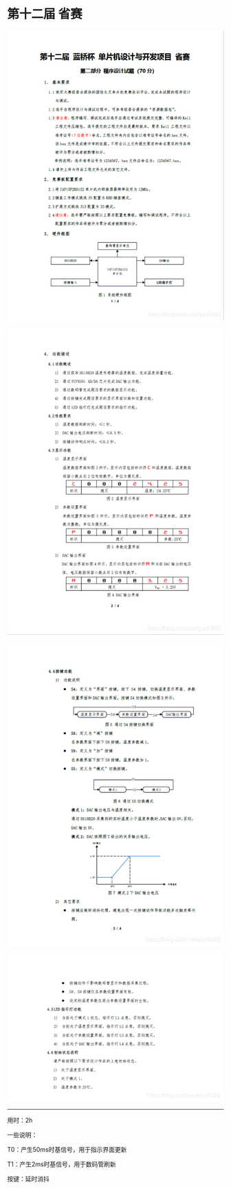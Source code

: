 # 第十二届 省赛

![](img/1.png)

![](img/2.png)

![](img/3.png)

![](img/4.png)

---

用时：2h

一些说明：

T0：产生50ms时基信号，用于指示界面更新

T1：产生2ms时基信号，用于数码管刷新

按键：延时消抖

